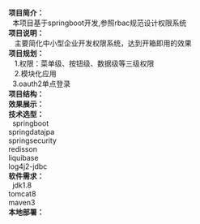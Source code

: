 **项目简介：**<br>
    本项目基于springboot开发,参照rbac规范设计权限系统<br>
**项目说明：**<br>
    主要简化中小型企业开发权限系统，达到开箱即用的效果<br>
**项目规划：**<br>
    1.权限：菜单级、按钮级、数据级等三级权限<br>
    2.模块化应用<br>
    3.oauth2单点登录<br>
**项目结构：**<br>
**效果展示：**<br>
**技术选型：**<br>
    springboot<br>
    springdatajpa<br>
    springsecurity<br>
    redisson<br>
    liquibase<br>
    log4j2-jdbc<br>
**软件需求：**<br>
    jdk1.8<br>
    tomcat8<br>
    maven3<br>
**本地部署：**
